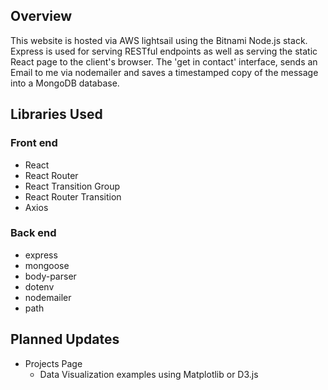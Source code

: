 ## Overview <br>
This website is hosted via AWS lightsail using the Bitnami Node.js stack. Express is used for serving RESTful endpoints as well as serving the static React page to the client's browser. The 'get in contact' interface, sends an Email to me via nodemailer and saves a timestamped copy of the message into a MongoDB database. 

## Libraries Used

### Front end
- React
- React Router
- React Transition Group
- React Router Transition
- Axios

### Back end
- express
- mongoose
- body-parser
- dotenv
- nodemailer
- path

## Planned Updates
- Projects Page
    - Data Visualization examples using Matplotlib or D3.js
    
